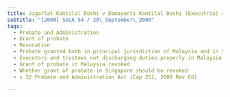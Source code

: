 ```yaml
---
title: Jigarlal Kantilal Doshi v Damayanti Kantilal Doshi (Executrix) and Another 
subtitle: "[2000] SGCA 54 / 28\_September\_2000"
tags:
  - Probate and Administration
  - Grant of probate
  - Revocation
  - Probate granted both in principal jurisdiction of Malaysia and in Singapore
  - Executors and trustees not discharging duties properly in Malaysia
  - Grant of probate in Malaysia revoked
  - Whether grant of probate in Singapore should be revoked
  - s 32 Probate and Administration Act (Cap 251, 2000 Rev Ed)

---
```


